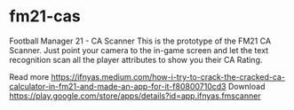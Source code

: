 # fm21-cas
Football Manager 21 - CA Scanner
This is the prototype of the FM21 CA Scanner. Just point your camera to the in-game screen and let the text recognition scan all the player attributes to show you their CA Rating.

Read more https://ifnyas.medium.com/how-i-try-to-crack-the-cracked-ca-calculator-in-fm21-and-made-an-app-for-it-f80800710cd3
Download https://play.google.com/store/apps/details?id=app.ifnyas.fmscanner

